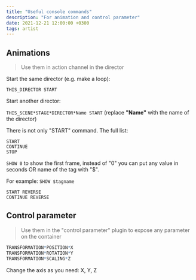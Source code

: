 ```yaml
---
title: "Useful console commands"
description: "For animation and control parameter"
date: 2021-12-21 12:00:00 +0300
tags: artist
---
```


## Animations

> Use them in action channel in the director

Start the same director (e.g. make a loop):

`THIS_DIRECTOR START`

Start another director:

`THIS_SCENE*STAGE*DIRECTOR*Name START`
(replace **"Name"** with the name of the director)

There is not only "START" command. The full list:

```
START
CONTINUE
STOP

```

`SHOW 0` to show the first frame, instead of "0" you can put any value in seconds OR name of the tag with "$".

For example: `SHOW $tagname`

```
START REVERSE
CONTINUE REVERSE
```

## Control parameter

> Use them in the "control parameter" plugin to expose any parameter on the container

```r
TRANSFORMATION*POSITION*X
TRANSFORMATION*ROTATION*Y
TRANSFORMATION*SCALING*Z
```

Change the axis as you need: X, Y, Z
